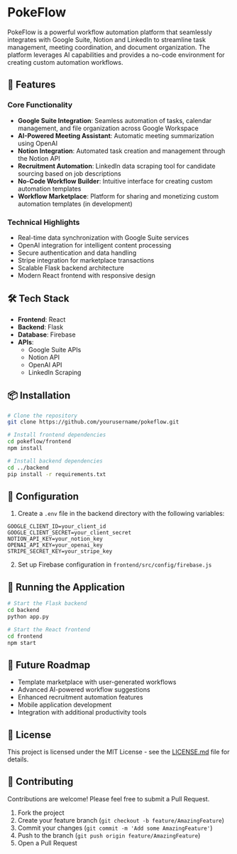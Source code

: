 # PokeFlow

PokeFlow is a powerful workflow automation platform that seamlessly integrates with Google Suite, Notion and LinkedIn to streamline task management, meeting coordination, and document organization. The platform leverages AI capabilities and provides a no-code environment for creating custom automation workflows.

## 🚀 Features

### Core Functionality
- **Google Suite Integration**: Seamless automation of tasks, calendar management, and file organization across Google Workspace
- **AI-Powered Meeting Assistant**: Automatic meeting summarization using OpenAI
- **Notion Integration**: Automated task creation and management through the Notion API
- **Recruitment Automation**: LinkedIn data scraping tool for candidate sourcing based on job descriptions
- **No-Code Workflow Builder**: Intuitive interface for creating custom automation templates
- **Workflow Marketplace**: Platform for sharing and monetizing custom automation templates (in development)

### Technical Highlights
- Real-time data synchronization with Google Suite services
- OpenAI integration for intelligent content processing
- Secure authentication and data handling
- Stripe integration for marketplace transactions
- Scalable Flask backend architecture
- Modern React frontend with responsive design

## 🛠️ Tech Stack

- **Frontend**: React
- **Backend**: Flask
- **Database**: Firebase
- **APIs**:
  - Google Suite APIs
  - Notion API
  - OpenAI API
  - LinkedIn Scraping
  

## 📦 Installation

```bash
# Clone the repository
git clone https://github.com/yourusername/pokeflow.git

# Install frontend dependencies
cd pokeflow/frontend
npm install

# Install backend dependencies
cd ../backend
pip install -r requirements.txt
```

## 🔧 Configuration

1. Create a `.env` file in the backend directory with the following variables:
```
GOOGLE_CLIENT_ID=your_client_id
GOOGLE_CLIENT_SECRET=your_client_secret
NOTION_API_KEY=your_notion_key
OPENAI_API_KEY=your_openai_key
STRIPE_SECRET_KEY=your_stripe_key
```

2. Set up Firebase configuration in `frontend/src/config/firebase.js`

## 🚦 Running the Application

```bash
# Start the Flask backend
cd backend
python app.py

# Start the React frontend
cd frontend
npm start
```

## 🎯 Future Roadmap

- Template marketplace with user-generated workflows
- Advanced AI-powered workflow suggestions
- Enhanced recruitment automation features
- Mobile application development
- Integration with additional productivity tools

## 📄 License

This project is licensed under the MIT License - see the [LICENSE.md](LICENSE.md) file for details.

## 👥 Contributing

Contributions are welcome! Please feel free to submit a Pull Request.

1. Fork the project
2. Create your feature branch (`git checkout -b feature/AmazingFeature`)
3. Commit your changes (`git commit -m 'Add some AmazingFeature'`)
4. Push to the branch (`git push origin feature/AmazingFeature`)
5. Open a Pull Request
